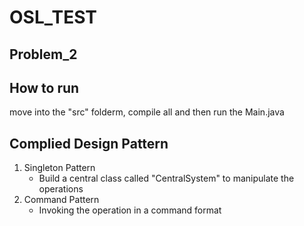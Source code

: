 # OSL_TEST

## Problem_2

## How to run
move into the "src" folderm, compile all and then run the Main.java

## Complied Design Pattern
1. Singleton Pattern
    - Build a central class called "CentralSystem" to manipulate the operations
2. Command Pattern
    - Invoking the operation in a command format
    
